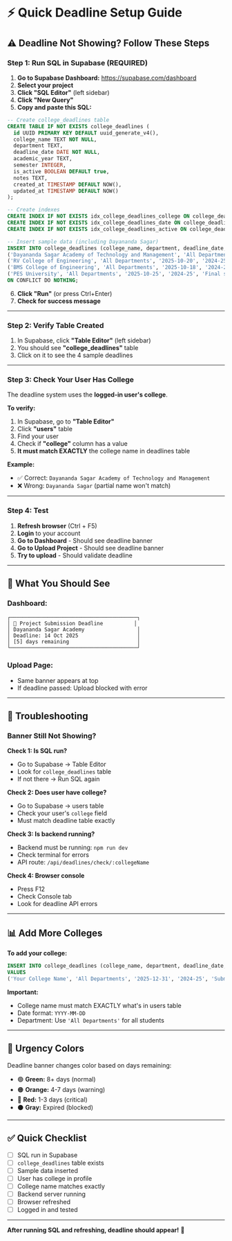 # ⚡ Quick Deadline Setup Guide

## ⚠️ Deadline Not Showing? Follow These Steps

### **Step 1: Run SQL in Supabase** (REQUIRED)

1. **Go to Supabase Dashboard:** https://supabase.com/dashboard
2. **Select your project**
3. **Click "SQL Editor"** (left sidebar)
4. **Click "New Query"**
5. **Copy and paste this SQL:**

```sql
-- Create college_deadlines table
CREATE TABLE IF NOT EXISTS college_deadlines (
  id UUID PRIMARY KEY DEFAULT uuid_generate_v4(),
  college_name TEXT NOT NULL,
  department TEXT,
  deadline_date DATE NOT NULL,
  academic_year TEXT,
  semester INTEGER,
  is_active BOOLEAN DEFAULT true,
  notes TEXT,
  created_at TIMESTAMP DEFAULT NOW(),
  updated_at TIMESTAMP DEFAULT NOW()
);

-- Create indexes
CREATE INDEX IF NOT EXISTS idx_college_deadlines_college ON college_deadlines(college_name);
CREATE INDEX IF NOT EXISTS idx_college_deadlines_date ON college_deadlines(deadline_date);
CREATE INDEX IF NOT EXISTS idx_college_deadlines_active ON college_deadlines(is_active);

-- Insert sample data (including Dayananda Sagar)
INSERT INTO college_deadlines (college_name, department, deadline_date, academic_year, notes) VALUES
('Dayananda Sagar Academy of Technology and Management', 'All Departments', '2025-10-14', '2024-25', 'Project submission deadline for all departments'),
('RV College of Engineering', 'All Departments', '2025-10-20', '2024-25', 'Final year project submission'),
('BMS College of Engineering', 'All Departments', '2025-10-18', '2024-25', 'Project report submission'),
('PES University', 'All Departments', '2025-10-25', '2024-25', 'Final submission deadline')
ON CONFLICT DO NOTHING;
```

6. **Click "Run"** (or press Ctrl+Enter)
7. **Check for success message**

---

### **Step 2: Verify Table Created**

1. In Supabase, click **"Table Editor"** (left sidebar)
2. You should see **"college_deadlines"** table
3. Click on it to see the 4 sample deadlines

---

### **Step 3: Check Your User Has College**

The deadline system uses the **logged-in user's college**.

**To verify:**
1. In Supabase, go to **"Table Editor"**
2. Click **"users"** table
3. Find your user
4. Check if **"college"** column has a value
5. **It must match EXACTLY** the college name in deadlines table

**Example:**
- ✅ Correct: `Dayananda Sagar Academy of Technology and Management`
- ❌ Wrong: `Dayananda Sagar` (partial name won't match)

---

### **Step 4: Test**

1. **Refresh browser** (Ctrl + F5)
2. **Login** to your account
3. **Go to Dashboard** - Should see deadline banner
4. **Go to Upload Project** - Should see deadline banner
5. **Try to upload** - Should validate deadline

---

## 🎯 What You Should See

### **Dashboard:**
```
┌─────────────────────────────────────────┐
│ 📅 Project Submission Deadline          │
│ Dayananda Sagar Academy                 │
│ Deadline: 14 Oct 2025                   │
│ [5] days remaining                      │
└─────────────────────────────────────────┘
```

### **Upload Page:**
- Same banner appears at top
- If deadline passed: Upload blocked with error

---

## 🔧 Troubleshooting

### **Banner Still Not Showing?**

**Check 1: Is SQL run?**
- Go to Supabase → Table Editor
- Look for `college_deadlines` table
- If not there → Run SQL again

**Check 2: Does user have college?**
- Go to Supabase → users table
- Check your user's `college` field
- Must match deadline table exactly

**Check 3: Is backend running?**
- Backend must be running: `npm run dev`
- Check terminal for errors
- API route: `/api/deadlines/check/:collegeName`

**Check 4: Browser console**
- Press F12
- Check Console tab
- Look for deadline API errors

---

## 📊 Add More Colleges

**To add your college:**

```sql
INSERT INTO college_deadlines (college_name, department, deadline_date, academic_year, notes)
VALUES 
('Your College Name', 'All Departments', '2025-12-31', '2024-25', 'Submission deadline');
```

**Important:**
- College name must match EXACTLY what's in users table
- Date format: `YYYY-MM-DD`
- Department: Use `'All Departments'` for all students

---

## 🎨 Urgency Colors

Deadline banner changes color based on days remaining:

- 🟢 **Green:** 8+ days (normal)
- 🟠 **Orange:** 4-7 days (warning)
- 🔴 **Red:** 1-3 days (critical)
- ⚫ **Gray:** Expired (blocked)

---

## ✅ Quick Checklist

- [ ] SQL run in Supabase
- [ ] `college_deadlines` table exists
- [ ] Sample data inserted
- [ ] User has college in profile
- [ ] College name matches exactly
- [ ] Backend server running
- [ ] Browser refreshed
- [ ] Logged in and tested

---

**After running SQL and refreshing, deadline should appear!** 🎯
